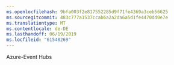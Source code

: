 ```yaml
---
ms.openlocfilehash: 9bfa003f2e817552285d9f71fe4369a3ceb56625
ms.sourcegitcommit: 483c777a1537ccab6a2a2da6a5d1fe4470dd0e7e
ms.translationtype: MT
ms.contentlocale: de-DE
ms.lasthandoff: 06/19/2019
ms.locfileid: "61548269"
---
```

Azure-Event Hubs